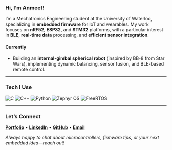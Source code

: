 <!--
**AnmeetS/AnmeetS** is a ✨_special_✨ repository because its `README.md` (this file) appears on your GitHub profile.
-->

### Hi, I’m Anmeet!
I’m a Mechatronics Engineering student at the University of Waterloo, specializing in **embedded firmware** for IoT and wearables. My work focuses on **nRF52**, **ESP32**, and **STM32** platforms, with a particular interest in **BLE**, **real-time data** processing, and **efficient sensor integration**.  

#### Currently
- Building an **internal-gimbal spherical robot** (inspired by BB-8 from Star Wars), implementing dynamic balancing, sensor fusion, and BLE-based remote control.

---

### Tech I Use
<p align="left">
  <!-- C Badge -->
  <img src="https://img.shields.io/badge/C-00599C?style=flat&logo=C&logoColor=white" alt="C"/>
  <!-- C++ Badge -->
  <img src="https://img.shields.io/badge/C++-00599C?style=flat&logo=c%2B%2B&logoColor=white" alt="C++"/>
  <!-- Python Badge -->
  <img src="https://img.shields.io/badge/Python-FFD43B?style=flat&logo=python&logoColor=blue" alt="Python"/>
  <!-- Zephyr OS Badge -->
  <img src="https://img.shields.io/badge/Zephyr-767BB3?style=flat&logo=zephyr&logoColor=white" alt="Zephyr OS"/>
  <!-- FreeRTOS Badge -->
  <img src="https://img.shields.io/badge/FreeRTOS-0094AB?style=flat" alt="FreeRTOS"/>
</p>

---

### Let’s Connect
[**Portfolio**](https://AnmeetSekhon.com) • [**LinkedIn**](https://linkedin.com/AnmeetS) • [**GitHub**](https://github.com/AnmeetS) • [**Email**](mailto:as2sekho@uwaterloo.ca)  

*Always happy to chat about microcontrollers, firmware tips, or your next embedded idea—reach out!*  
